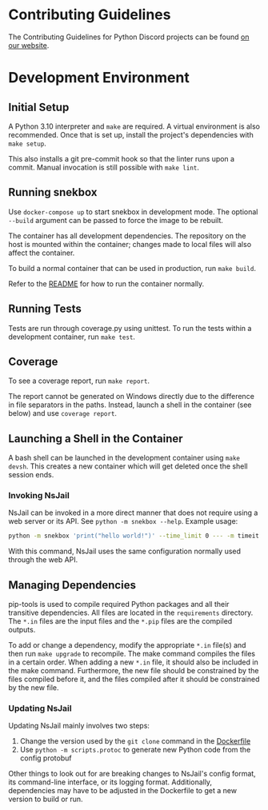 # Contributing Guidelines

The Contributing Guidelines for Python Discord projects can be found [on our website](https://pydis.com/contributing.md).

# Development Environment

## Initial Setup

A Python 3.10 interpreter and `make` are required. A virtual environment is also recommended. Once that is set up, install the project's dependencies with `make setup`.

This also installs a git pre-commit hook so that the linter runs upon a commit.
Manual invocation is still possible with `make lint`.

## Running snekbox

Use `docker-compose up` to start snekbox in development mode. The optional `--build` argument can be passed to force the image to be rebuilt.

The container has all development dependencies. The repository on the host is mounted within the container; changes made to local files will also affect the container.

To build a normal container that can be used in production, run `make build`.

Refer to the [README] for how to run the container normally.

## Running Tests

Tests are run through coverage.py using unittest. To run the tests within a development container, run `make test`.

## Coverage

To see a coverage report, run `make report`.

The report cannot be generated on Windows directly due to the difference in file separators in the paths. Instead, launch a shell in the container (see below) and use `coverage report`.

## Launching a Shell in the Container

A bash shell can be launched in the development container using `make devsh`.  This creates a new container which will get deleted once the shell session ends.

### Invoking NsJail

NsJail can be invoked in a more direct manner that does not require using a web server or its API. See `python -m snekbox --help`. Example usage:

```bash
python -m snekbox 'print("hello world!")' --time_limit 0 --- -m timeit
```

With this command, NsJail uses the same configuration normally used through the web API.

## Managing Dependencies

pip-tools is used to compile required Python packages and all their transitive
dependencies. All files are located in the `requirements` directory. The `*.in` files are the input files and the `*.pip` files are the compiled outputs.

To add or change a dependency, modify the appropriate `*.in` file(s) and then run `make upgrade` to recompile. The make command compiles the files in a certain order. When adding a new `*.in` file, it should also be included in the make command. Furthermore, the new file should be constrained by the files compiled before it, and the files compiled after it should be constrained by the new file.

### Updating NsJail

Updating NsJail mainly involves two steps:

1. Change the version used by the `git clone` command in the [Dockerfile]
2. Use `python -m scripts.protoc` to generate new Python code from the config protobuf

Other things to look out for are breaking changes to NsJail's config format, its command-line interface, or its logging format. Additionally, dependencies may have to be adjusted in the Dockerfile to get a new version to build or run.

[readme]: ../README.md
[Dockerfile]: ../Dockerfile
